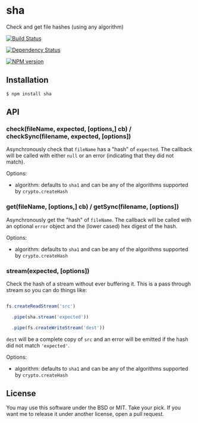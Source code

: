 # sha



Check and get file hashes (using any algorithm)



[![Build Status](https://travis-ci.org/ForbesLindesay/sha.png?branch=master)](https://travis-ci.org/ForbesLindesay/sha)

[![Dependency Status](https://gemnasium.com/ForbesLindesay/sha.png)](https://gemnasium.com/ForbesLindesay/sha)

[![NPM version](https://badge.fury.io/js/sha.png)](http://badge.fury.io/js/sha)



## Installation



    $ npm install sha



## API



### check(fileName, expected, [options,] cb) / checkSync(filename, expected, [options])



Asynchronously check that `fileName` has a "hash" of `expected`.  The callback will be called with either `null` or an error (indicating that they did not match).



Options:



- algorithm: defaults to `sha1` and can be any of the algorithms supported by `crypto.createHash`



### get(fileName, [options,] cb) / getSync(filename, [options])



Asynchronously get the "hash" of `fileName`.  The callback will be called with an optional `error` object and the (lower cased) hex digest of the hash.



Options:



- algorithm: defaults to `sha1` and can be any of the algorithms supported by `crypto.createHash`



### stream(expected, [options])



Check the hash of a stream without ever buffering it.  This is a pass through stream so you can do things like:



```js

fs.createReadStream('src')

  .pipe(sha.stream('expected'))

  .pipe(fs.createWriteStream('dest'))

```



`dest` will be a complete copy of `src` and an error will be emitted if the hash did not match `'expected'`.



Options:



- algorithm: defaults to `sha1` and can be any of the algorithms supported by `crypto.createHash`



## License



You may use this software under the BSD or MIT.  Take your pick.  If you want me to release it under another license, open a pull request.